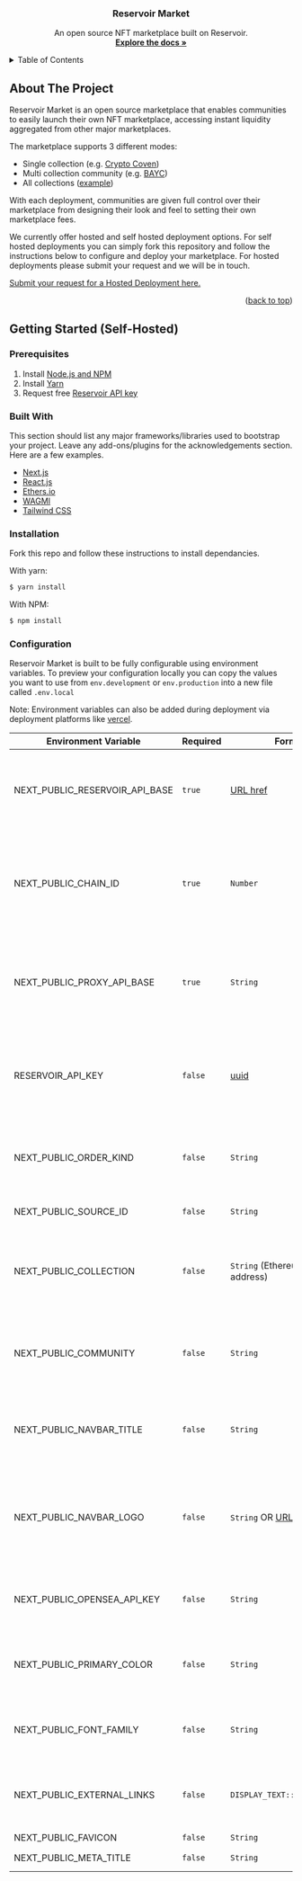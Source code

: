 <h3 align="center">Reservoir Market</h3>
  <p align="center">
An open source NFT marketplace built on Reservoir.    <br />
    <a href="https://reservoirprotocol.github.io/docs/protocol/intro/"><strong>Explore the docs »</strong></a>
    <br />
 
<!-- TABLE OF CONTENTS -->
<details>
  <summary>Table of Contents</summary>
  <ol>
    <li>
      <a href="#about-the-project">About The Project</a>
    </li>
    <li>
      <a href="#getting-started">Getting Started (Self Hosted)</a>
      <ul>
	     <li><a href="#built-with">Built With</a></li>
        <li><a href="#prerequisites">Prerequisites</a></li>
        <li><a href="#installation">Installation</a></li>
        <li><a href="#configuration">Configuration</a></li>
        <li><a href="#run-the-app">Run the App</a></li>
        <li><a href="#deploy-with-vercel">Deploy with Vercel</a></li>
      </ul>
    </li>

  </ol>
</details>



<!-- ABOUT THE PROJECT -->
## About The Project


Reservoir Market is an open source marketplace that enables communities to easily launch their own NFT marketplace, accessing instant liquidity aggregated from other major marketplaces.

The marketplace supports 3 different modes:

-   Single collection (e.g.  [Crypto Coven](https://cryptocoven.reservoir.market/))
-   Multi collection community (e.g.  [BAYC](https://bayc.reservoir.market/))
-   All collections ([example](https://www.reservoir.market/))

With each deployment, communities are given full control over their marketplace from designing their look and feel to setting their own marketplace fees.

We currently offer hosted and self hosted deployment options. For self hosted deployments you can simply fork this repository and follow the instructions below to configure and deploy your marketplace. For hosted deployments please submit your request and we will be in touch.

[Submit your request for a Hosted Deployment here.](https://forms.gle/o6mbPJb7bwaG22pm6)

<p align="right">(<a href="#top">back to top</a>)</p>



<!-- GETTING STARTED -->
## Getting Started (Self-Hosted)

### Prerequisites
1. Install [Node.js and NPM](https://docs.npmjs.com/downloading-and-installing-node-js-and-npm)
2. Install [Yarn](https://classic.yarnpkg.com/en/docs/install)
3. Request free [Reservoir API key](https://api.reservoir.tools/#/0.%20Auth/postApikeys)

### Built With

This section should list any major frameworks/libraries used to bootstrap your project. Leave any add-ons/plugins for the acknowledgements section. Here are a few examples.

* [Next.js](https://nextjs.org/)
* [React.js](https://reactjs.org/)
* [Ethers.io](https://ethers.io/)
* [WAGMI](https://wagmi.sh/)
* [Tailwind CSS](https://tailwindcss.com/)

### Installation

Fork this repo and follow these instructions to install dependancies.

With yarn:

```bash
$ yarn install
```

With NPM:

```bash
$ npm install
```

### Configuration
Reservoir Market is built to be fully configurable using environment variables. To preview your configuration locally you can copy the values you want to use from  `env.development`  or  `env.production`  into a new file called  `.env.local`

Note: Environment variables can also be added during deployment via deployment platforms like [vercel](https://vercel.com/).

| Environment Variable              | Required | Format                                                                            | Available values                                                                          | Example                                                 | Description                                                                                                                                                                                    |
| --------------------------------- | -------- | --------------------------------------------------------------------------------- | ----------------------------------------------------------------------------------------- | ------------------------------------------------------- | ---------------------------------------------------------------------------------------------------------------------------------------------------------------------------------------------- |
| NEXT_PUBLIC_RESERVOIR_API_BASE    | `true`   | [URL href](https://developer.mozilla.org/en-US/docs/Web/API/URL/href)             | https://api.reservoir.tools, https://api-rinkeby.reservoir.tools/                         | https://api-rinkeby.reservoir.tools/                    | The Reservoir API base URL. Available on [Mainnet](https://api.reservoir.tools/) and [Rinkeby](https://api-rinkeby.reservoir.tools/).                                                          |
| NEXT_PUBLIC_CHAIN_ID              | `true`   | `Number`                                                                          | 1, 4                                                                                      | 4                                                       | The Ethereum network to be used. 1 for Etherem Mainnet and 4 for Rinkeby Testnet.                                                                                                              |
| NEXT_PUBLIC_PROXY_API_BASE        | `true`   | `String`                                                                          | /api/reservoir                                                                            | /api/reservoir                                          | The proxy API used to pass the Reservoir API key without exposing it to the client.                                                                                                            |
| RESERVOIR_API_KEY                 | `false`  | [uuid](https://en.wikipedia.org/wiki/Universally_unique_identifier)               | `N/A`                                                                                     | 123e4567-e89b-12d3-a456-426614174000                    | Reservoir API key provided by the Reservoir Protocol. [Get your own API key](https://reservoirprotocol.github.io/docs/api/hosted-api#api-keys).                                                |
| NEXT_PUBLIC_ORDER_KIND            | `false`  | `String`                                                                          | 721ex, wyvern-v2.3, zeroex-v4                                                             | 721ex                                                   | The order kind to the be used when listing or making offers.                                                                                                                                   |
| NEXT_PUBLIC_SOURCE_ID             | `false`  | `String`                                                                          | `N/A`                                                                                     | Reservoir Market                                        | The source ID for the marketplace.                                                                                                                                                             |
| NEXT_PUBLIC_COLLECTION            | `false`  | `String` (Ethereum contract address)                                              | `N/A`                                                                                     | 0xff9c1b15b16263c61d017ee9f65c50e4ae0113d7              | Used to limit the sample marketplace to only show data about one collection.                                                                                                                   |
| NEXT_PUBLIC_COMMUNITY             | `false`  | `String`                                                                          | loot, bayc, forgottenrunes, artblocks, feltzine                                           | bayc                                                    | Used to limit the sample marketplace to only show data about one community.                                                                                                                    |
| NEXT_PUBLIC_NAVBAR_TITLE          | `false`  | `String`                                                                          | `N/A`                                                                                     | Loot Marketplace                                        | The titled shown on the left side of the top navigation bar.                                                                                                                                   |
| NEXT_PUBLIC_NAVBAR_LOGO           | `false`  | `String` OR [URL href](https://developer.mozilla.org/en-US/docs/Web/API/URL/href) | `N/A`                                                                                     | /logo.png                                               | The logo shown on the left side of the top navigation bar. It can be a relative path or an URL href.                                                                                           |
| NEXT_PUBLIC_OPENSEA_API_KEY       | `false`  | `String`                                                                          | `N/A`                                                                                     | 1a6c419a275c34de9d83df3dbe7ab890                        | OpenSea API key used to cross post orders to OpenSea.                                                                                                                                          |
| NEXT_PUBLIC_PRIMARY_COLOR         | `false`  | `String`                                                                          | red, orange, lime, green, blue, default                                                   | red                                                     | Primary color use for buttons and other interactive elements.                                                                                                                                  |
| NEXT_PUBLIC_FONT_FAMILY           | `false`  | `String`                                                                          | Inter, Montserrat, Open Sans, Playfair Display, Roboto, Druk Text Wide Web Medium Regular | Roboto                                                  | Primary sans font used in the Sample Marketplace.                                                                                                                                              |
| NEXT_PUBLIC_EXTERNAL_LINKS        | `false`  | `DISPLAY_TEXT::URL_HREF,...`                                                      | `N/A`                                                                                     | `Blog::https://blog.com,Docs::https://docs.com`         | External links to be displayed in the top navigation bard.                                                                                                                                     |
| NEXT_PUBLIC_FAVICON               | `false`  | `String`                                                                          | `N/A`                                                                                     | /favicon.io                                             | A [favicon](https://developer.mozilla.org/en-US/docs/Glossary/Favicon).                                                                                                                        |
| NEXT_PUBLIC_META_TITLE            | `false`  | `String`                                                                          | `N/A`                                                                                     | Foo Marketplace                                         | The text used in the [<title> tag](https://developer.mozilla.org/en-US/docs/Web/HTML/Element/title).                                                                                           |
| NEXT_PUBLIC_META_DESCRIPTION      | `false`  | `String`                                                                          | `N/A`                                                                                     | Trade all Foo NFTs on the one and only Foo Marketplace! | The text used in the meta description <br/>`<meta name="description" content={NEXT_PUBLIC_META_DESCRIPTION} />`                                                                                |
| NEXT_PUBLIC_META_URL              | `false`  | `String`                                                                          | `N/A`                                                                                     | `https://example.com/`                                  | The url used on <br/>`<meta property="og:url" content="{NEXT_PUBLIC_META_URL}" />`                                                                                                             |
| NEXT_PUBLIC_META_TWITTER_USERNAME | `false`  | `String`                                                                          | `N/A`                                                                                     | @loremipsum                                             | The Twitter username used on <br/>`<meta name="twitter:site" content={NEXT_PUBLIC_META_TWITTER_USERNAME} />`                                                                                   |
| NEXT_PUBLIC_META_OG_IMAGE         | `false`  | [URL href](https://developer.mozilla.org/en-US/docs/Web/API/URL/href)             | `N/A`                                                                                     | `https://example.com/og.png`                            | The image used in the meta og images <br/>`<meta name="twitter:image" content={NEXT_PUBLIC_META_OG_IMAGE}/>`, <br/>`<meta property="og:image" content="https://www.reservoir.market/og.png"/>` |
| NEXT_PUBLIC_BANNER_IMAGE          | `false`  | `String` OR [URL href](https://developer.mozilla.org/en-US/docs/Web/API/URL/href) | `N/A`                                                                                     | /banner.png                                             | The banner image used in the collection main page.                                                                                                                                             |
| NEXT_PUBLIC_TAGLINE               | `false`  | `String`                                                                          | `N/A`                                                                                     | This is our unique tagline!                             | A tagline to be displayed in the homepage. [Only avaiable if `NEXT_PUBLIC_COLLECTION` and `NEXT_PUBLIC_COMMUNITY` are unset]                                                                   |
| NEXT_PUBLIC_DARK_MODE             | `false`  | `String`                                                                          | `N/A`                                                                                     | true                                                    | If set, the sample marketplace will use a dark mode                                                                                                                                            |
| NEXT_PUBLIC_FEE_BPS               | `false`  | `String`                                                                          | `N/A`                                                                                     | 300                                                     | BPS is the percentage (in basis points - eg. 100 = 1%, 1000 = 10% and 10000 = 100%) of the price that will be charged as fee.                                                                  |
| NEXT_PUBLIC_FEE_RECIPIENT         | `false`  | `String` (Ethereum contract address)                                              | `N/A`                                                                                     | 0xff9c1b15b16263c61d017ee9f65c50e4ae0113d7              | The address that will receive BPS fee on each sale          

### Run the App

Once you have your setup ready, run:

With yarn:

    $ yarn dev

With npm:

    $ npm run dev

### Deploy with Vercel

This is a Next.js app that can be easily deployed using  [Vercel](https://vercel.com/). For  more information on how to deploy your Github reposistory with Vercel visit their [docs](https://vercel.com/docs/concepts/projects/overview).

<p align="right">(<a href="#top">back to top</a>)</p>


<!-- CONTACT -->
## Contact

Twitter: [@reservoir0x](https://twitter.com/reservoir0x)
Discord: [Reservoir Protocol](https://discord.gg/j5K9fESNwh)
Project Link: [Reservoir Protocol](https://reservoirprotocol.github.io/)

<p align="right">(<a href="#top">back to top</a>)</p>
